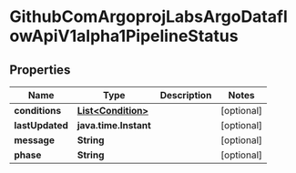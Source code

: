

# GithubComArgoprojLabsArgoDataflowApiV1alpha1PipelineStatus


## Properties

Name | Type | Description | Notes
------------ | ------------- | ------------- | -------------
**conditions** | [**List&lt;Condition&gt;**](Condition.md) |  |  [optional]
**lastUpdated** | **java.time.Instant** |  |  [optional]
**message** | **String** |  |  [optional]
**phase** | **String** |  |  [optional]



